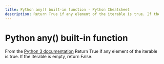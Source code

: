 ```yaml
---
title: Python any() built-in function - Python Cheatsheet
description: Return True if any element of the iterable is true. If the iterable is empty, return False.
---
```


# Python any() built-in function

<base-disclaimer>
  <base-disclaimer-title>
    From the <a target="_blank" href="https://docs.python.org/3/library/functions.html#any">Python 3 documentation</a>
  </base-disclaimer-title>
  <base-disclaimer-content>
    Return True if any element of the iterable is true. If the iterable is empty, return False.
  </base-disclaimer-content>
</base-disclaimer>

<!-- remove this tag to start editing this page -->
<empty-section />
<!-- remove this tag to start editing this page -->
